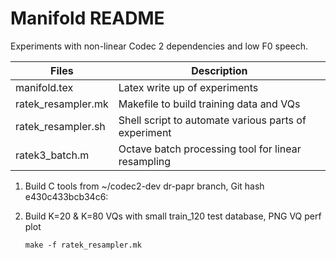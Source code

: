 # Manifold README

Experiments with non-linear Codec 2 dependencies and low F0 speech.

| Files | Description |
| ---- | ---- |
| manifold.tex | Latex write up of experiments |
| ratek_resampler.mk | Makefile to build training data and VQs |
| ratek_resampler.sh | Shell script to automate various parts of experiment |
| ratek3_batch.m | Octave batch processing tool for linear resampling |

1. Build C tools from ~/codec2-dev dr-papr branch, Git hash e430c433bcb34c6:

1. Build K=20 & K=80 VQs with small train_120 test database, PNG VQ perf plot
   ```
   make -f ratek_resampler.mk
   ```
